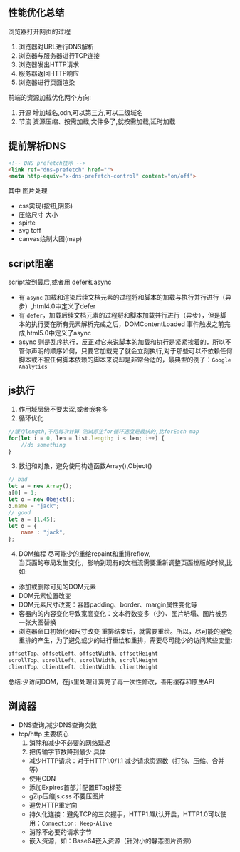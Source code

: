 ## 性能优化总结

浏览器打开网页的过程
1. 浏览器对URL进行DNS解析
2. 浏览器与服务器进行TCP连接
3. 浏览器发出HTTP请求
4. 服务器返回HTTP响应
5. 浏览器进行页面渲染

前端的资源加载优化两个方向:
1. 开源 增加域名,cdn,可以第三方,可以二级域名
2. 节流 资源压缩、按需加载,文件多了,就按需加载,延时加载

## 提前解析DNS
```html
<!-- DNS prefetch技术 -->
<link ref="dns-prefetch" href="">
<meta http-equiv="x-dns-prefetch-control" content="on/off">

```

其中 图片处理
- css实现(按钮,阴影)
- 压缩尺寸 大小
- spirte
- svg toff
- canvas绘制大图(map)

## script阻塞
script放到最后,或者用 defer和async
- 有 `async` 加载和渲染后续文档元素的过程将和脚本的加载与执行并行进行（异步）,html4.0中定义了defer
- 有 `defer`，加载后续文档元素的过程将和脚本加载并行进行（异步），但是脚本的执行要在所有元素解析完成之后，DOMContentLoaded 事件触发之前完成,html5.0中定义了async
- async 则是乱序执行，反正对它来说脚本的加载和执行是紧紧挨着的，所以不管你声明的顺序如何，只要它加载完了就会立刻执行,对于那些可以不依赖任何脚本或不被任何脚本依赖的脚本来说却是非常合适的，最典型的例子：`Google Analytics`

## js执行
1. 作用域层级不要太深,或者嵌套多
2. 循环优化
```js
//缓存length,不用每次计算 测试原生for循环速度是最快的,比forEach map
for(let i = 0, len = list.length; i < len; i++) {
    //do something
}
```
3. 数组和对象，避免使用构造函数Array(),Object()
```js
// bad 
let a = new Array();
a[0] = 1;
let o = new Obejct();
o.name = "jack";
// good
let a = [1,45];
let o = {
    name : "jack",
};
```
4. DOM编程
尽可能少的重绘repaint和重排reflow,  
当页面的布局发生变化，影响到现有的文档流需要重新调整页面排版的时候,比如:
- 添加或删除可见的DOM元素
- DOM元素位置改变
- DOM元素尺寸改变：容器padding、border、margin属性变化等
- 容器内的内容变化导致宽高变化：文本行数变多（少）、图片坍塌、图片被另一张大图替换
- 浏览器窗口初始化和尺寸改变 重排结束后，就需要重绘。所以，尽可能的避免重排的产生，为了避免或少的进行重绘和重排，需要尽可能少的访问某些变量:
```js
offsetTop、offsetLeft、offsetWidth、offsetHeight
scrollTop、scrollLeft、scrollWidth、scrollHeight
clientTop、clientLeft、clientWidth、clientHeight
```
总结:少访问DOM，在js里处理计算完了再一次性修改，善用缓存和原生API

## 浏览器
- DNS查询,减少DNS查询次数
- tcp/http 主要核心
    1. 消除和减少不必要的网络延迟
    2. 把传输字节数降到最少
具体
    - 减少HTTP请求：对于HTTP1.0/1.1 减少请求资源数（打包、压缩、合并等）
    - 使用CDN
    - 添加Expires首部并配置ETag标签
    - gZip压缩js.css 不要压图片
    - 避免HTTP重定向
    - 持久化连接：避免TCP的三次握手，HTTP1.1默认开启，HTTP1.0可以使用：`Connection: Keep-Alive`
    - 消除不必要的请求字节
    - 嵌入资源，如：Base64嵌入资源（针对小的静态图片资源）